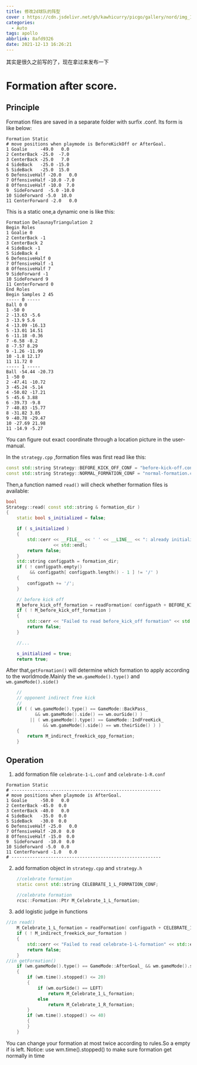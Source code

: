 ```yaml
---
title: 修改2d球队的阵型
cover : https://cdn.jsdelivr.net/gh/kawhicurry/picgo/gallery/nord/img_1206.jpg
categories:
  - Auto
tags: apollo
abbrlink: 8afd9326
date: 2021-12-13 16:26:21
---
```

其实是很久之前写的了，现在拿过来发布一下

# Formation after score.

## Principle

Formation files are saved in a separate folder with surfix .conf.
Its form is like below:
```
Formation Static
# move positions when playmode is BeforeKickOff or AfterGoal.
1 Goalie     -49.0   0.0
2 CenterBack -25.0  -7.0
3 CenterBack -25.0   7.0
4 SideBack   -25.0 -15.0
5 SideBack   -25.0  15.0
6 DefensiveHalf -20.0   0.0
7 OffensiveHalf -10.0 -7.0
8 OffensiveHalf -10.0  7.0
9  SideForward  -5.0 -10.0
10 SideForward -5.0  10.0
11 CenterForward -2.0   0.0
```
This is a static one,a dynamic one is like this:
```
Formation DelaunayTriangulation 2
Begin Roles
1 Goalie 0
2 CenterBack -1
3 CenterBack 2
4 SideBack -1
5 SideBack 4
6 DefensiveHalf 0
7 OffensiveHalf -1
8 OffensiveHalf 7
9 SideForward -1
10 SideForward 9
11 CenterForward 0
End Roles
Begin Samples 2 45
----- 0 -----
Ball 0 0
1 -50 0
2 -13.63 -5.6
3 -13.9 5.6
4 -13.09 -16.13
5 -13.01 14.51
6 -11.18 -0.36
7 -6.58 -8.2
8 -7.57 8.29
9 -1.26 -11.99
10 -1.8 12.17
11 11.72 0
----- 1 -----
Ball -54.44 -20.73
1 -50 0
2 -47.41 -10.72
3 -45.24 -5.14
4 -50.02 -17.21
5 -45.6 3.88
6 -39.73 -9.8
7 -40.83 -15.77
8 -31.82 3.85
9 -40.78 -29.47
10 -27.69 21.98
11 -14.9 -5.27
```
You can figure out exact coordinate through a location picture in the user-manual.

In the `strategy.cpp` ,formation files was first read like this:
```cpp
const std::string Strategy::BEFORE_KICK_OFF_CONF = "before-kick-off.conf";
const std::string Strategy::NORMAL_FORMATION_CONF = "normal-formation.conf";
```

Then,a function named `read()` will check whether formation files is available:
```cpp
bool
Strategy::read( const std::string & formation_dir )
{
    static bool s_initialized = false;

    if ( s_initialized )
    {
        std::cerr << __FILE__ << ' ' << __LINE__ << ": already initialized."
                  << std::endl;
        return false;
    }
    std::string configpath = formation_dir;
    if ( ! configpath.empty()
         && configpath[ configpath.length() - 1 ] != '/' )
    {
        configpath += '/';
    }

    // before kick off
    M_before_kick_off_formation = readFormation( configpath + BEFORE_KICK_OFF_CONF );
    if ( ! M_before_kick_off_formation )
    {
        std::cerr << "Failed to read before_kick_off formation" << std::endl;
        return false;
    }

    //...

    s_initialized = true;
    return true;
```

After that,`getFormation()` will determine which formation to apply according to the worldmode.Mainly the `wm.gameMode().type()` and `wm.gameMode().side()`
```cpp
    //
    // opponent indirect free kick
    //
    if ( ( wm.gameMode().type() == GameMode::BackPass_
           && wm.gameMode().side() == wm.ourSide() )
         || ( wm.gameMode().type() == GameMode::IndFreeKick_
              && wm.gameMode().side() == wm.theirSide() ) )
    {
        return M_indirect_freekick_opp_formation;
    }
```

## Operation

1. add formation file `celebrate-1-L.conf` and `celebrate-1-R.conf`
```
Formation Static
# ---------------------------------------------------------
# move positions when playmode is AfterGoal.
1 Goalie     -50.0   0.0
2 CenterBack -45.0  0.0
3 CenterBack -40.0   0.0
4 SideBack   -35.0  0.0
5 SideBack   -30.0  0.0
6 DefensiveHalf -25.0   0.0
7 OffensiveHalf -20.0  0.0
8 OffensiveHalf -15.0  0.0
9  SideForward  -10.0  0.0
10 SideForward -5.0  0.0
11 CenterForward -1.0   0.0
# ---------------------------------------------------------
```

2. add formation object in `strategy.cpp` and `strategy.h`
```cpp
    //celebrate formation
    static const std::string CELEBRATE_1_L_FORMATION_CONF;

    //celebrate formation
    rcsc::Formation::Ptr M_Celebrate_1_L_formation;
```

3. add logistic judge in functions
```cpp
//in read()
    M_Celebrate_1_L_formation = readFormation( configpath + CELEBRATE_1_L_FORMATION_CONF);
    if ( ! M_indirect_freekick_our_formation )
    {
        std::cerr << "Failed to read celebrate-1-L-formation" << std::endl;
        return false;
    }
//in getFormation()
    if (wm.gameMode().type() == GameMode::AfterGoal_ && wm.gameMode().side() == wm.ourSide())
    {
        if (wm.time().stopped() <= 20)
        {
            if (wm.ourSide() == LEFT)
                return M_Celebrate_1_L_formation;
            else
                return M_Celebrate_1_R_formation;
        }
        if (wm.time().stopped() <= 40)
        {
        }
    }
```
You can change your formation at most twice according to rules.So a empty if is left.
Notice: use wm.time().stopped() to make sure formation get normally in time






